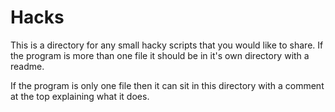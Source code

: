 
Hacks
=====

This is a directory for any small hacky scripts that you would like
to share. If the program is more than one file it should be in it's own directory with a readme.

If the program is only one file then it can sit in this directory with a comment at the top explaining what it does.

